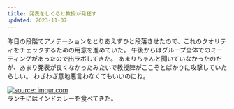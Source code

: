 ```yaml
---
title: 発表をしくると教授が発狂す
updated: 2023-11-07
---
```


昨日の段階でアノテーションをとりあえずひと段落させたので、これのクオリティをチェックするための用意を進めていた。
午後からはグループ全体でのミーティングがあったので出ラボしてきた。
あまりちゃんと聞いていなかったのだが、あまり発表が良くなかったみたいで教授陣がここぞとばかりに攻撃していたらしい。
わざわざ意地悪言わなくてもいいのにね。

<a href="https://imgur.com/EyNnKbP"><img src="https://i.imgur.com/EyNnKbP.jpg" title="source: imgur.com" /></a>  
ランチにはインドカレーを食べてきた。
